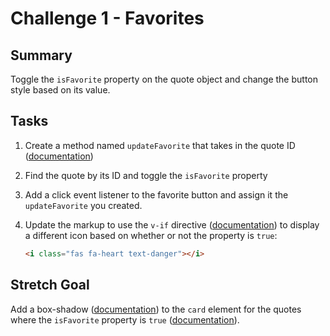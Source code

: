 # Challenge 1 - Favorites

## Summary

Toggle the `isFavorite` property on the quote object and change the button style based on its value.

## Tasks

1. Create a method named `updateFavorite` that takes in the quote ID ([documentation](https://v1.vuejs.org/guide/events.html))
2. Find the quote by its ID and toggle the `isFavorite` property
3. Add a click event listener to the favorite button and assign it the `updateFavorite` you created.
4. Update the markup to use the `v-if` directive ([documentation]()) to display a different icon based on whether or not the property is `true`:

    ```html
    <i class="fas fa-heart text-danger"></i>
    ```

## Stretch Goal

Add a box-shadow ([documentation](https://getbootstrap.com/docs/4.4/utilities/shadows/)) to the `card` element for the quotes where the `isFavorite` property is `true` ([documentation](https://vuejs.org/v2/guide/class-and-style.html)).
